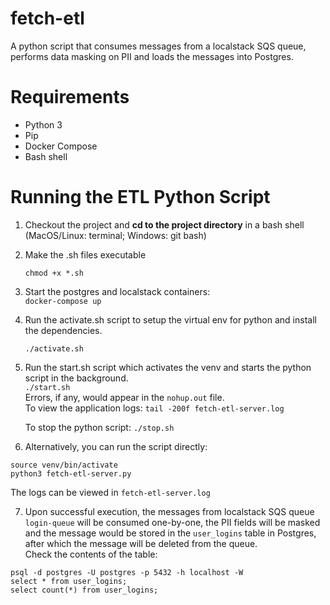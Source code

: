 
# fetch-etl
A python script that consumes messages from a localstack SQS queue, performs data masking on PII and loads the messages into Postgres.

# Requirements

 - Python 3
 - Pip
 - Docker Compose
 - Bash shell

# Running the ETL Python Script

 1. Checkout the project and **cd to the project directory** in a bash shell (MacOS/Linux: terminal; Windows: git bash)
 2. Make the .sh files executable
 
    `chmod +x *.sh`
 
 3. Start the postgres and localstack containers:  
 `docker-compose up`
 
 4. Run the activate.sh script to setup the virtual env for python and install the dependencies.

    `./activate.sh`

 5. Run the start.sh script which activates the venv and starts the python script in the background.  
    `./start.sh`  
		Errors, if any, would appear in the `nohup.out` file.  
		To view the application logs:
    `tail -200f fetch-etl-server.log`
    
    To stop the python script:
    `./stop.sh`  
   
 6. Alternatively, you can run the script directly:
   ```
   source venv/bin/activate
   python3 fetch-etl-server.py
   ```
   The logs can be viewed in `fetch-etl-server.log`
   
 7. Upon successful execution, the messages from localstack SQS queue `login-queue` will be consumed one-by-one, the PII fields will be masked and the message would be stored in the `user_logins` table in Postgres, after which the message will be deleted from the queue.  
 Check the contents of the table:
 ```
 psql -d postgres -U postgres -p 5432 -h localhost -W
 select * from user_logins;
 select count(*) from user_logins;
 ```
